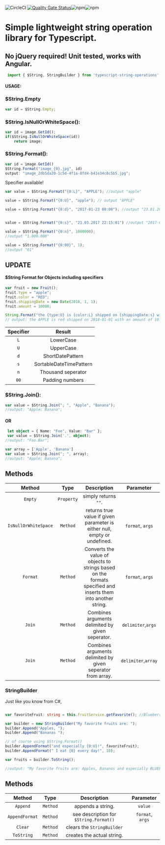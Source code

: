 

![CircleCI](https://img.shields.io/circleci/build/github/sevensc/typescript-string-operations?logo=circleci&token=e3f75ec3d21d6da12384faf594c9d05fe9f65747)
[![Quality Gate Status](https://sonarcloud.io/api/project_badges/measure?project=sevensc_typescript-string-operations&metric=alert_status)](https://sonarcloud.io/dashboard?id=sevensc_typescript-string-operations)![npm](https://img.shields.io/npm/v/typescript-string-operations)![npm](https://img.shields.io/npm/dw/typescript-string-operations)
# Simple lightweight string operation library for Typescript.
## No jQuery required! Unit tested, works with Angular.

```typescript
 import { $String, StringBuilder } from 'typescript-string-operations';
 ```

#### USAGE:

### $String.Empty
```typescript
var id = $String.Empty;
```

### $String.IsNullOrWhiteSpace():
```typescript
var id = image.GetId();
if($String.IsNullOrWhiteSpace(id))
	return image;
```
### $String.Format():

```typescript
var id = image.GetId()
$String.Format("image_{0}.jpg", id)
output: "image_2db5da20-1c5d-4f1a-8fd4-b41e34c8c5b5.jpg";
```

Specifier available!
```typescript
var value = $String.Format("{0:L}", "APPLE"); //output "apple"

value = $String.Format("{0:U}", "apple"); // output "APPLE"

value = $String.Format("{0:d}", "2017-01-23 00:00"); //output "23.01.2017"


value = $String.Format("{0:s}", "21.03.2017 22:15:01") //output "2017-03-21T22:15:01"

value = $String.Format("{0:n}", 1000000);
//output "1.000.000"

value = $String.Format("{0:00}", 1);
//output "01"
```

## UPDATE
#### $String Format for Objects including specifiers

```typescript
var fruit = new Fruit();
fruit.type = "apple";
fruit.color = "RED";
fruit.shippingDate = new Date(2018, 1, 1);
fruit.amount = 10000;

String.Format("the {type:U} is {color:L} shipped on {shippingDate:s} with an amount of {amount:n}", fruit);
// output: the APPLE is red shipped on 2018-01-01 with an amount of 10.000

```


|	Specifier	  |	 			Result 	   	    |
| :-------------: |:---------------------------:|
|		`L`		  |	LowerCase					|
|		`U`		  |	UpperCase					|
|		`d`		  |	ShortDatePattern			|
|		`s`		  |	SortableDateTimePattern		|
|		`n`		  |	Thousand seperator			|
|		`00`	  |	Padding numbers				|



### $String.Join():

```typescript
var value = $String.Join("; ", "Apple", "Banana");
//output: "Apple; Banana";
```
#### OR

```typescript
 let object = { Name: "Foo", Value: "Bar" };
 var value = $String.Join('.', object);
//output: "Foo.Bar";

var array = ['Apple', 'Banana']
var value = $String.Join("; ", array);
//output: "Apple; Banana";
```

## Methods

| Method                    |  Type       |       Description          | Parameter  |
| :------------------------:|:-----------:|:--------------------------:|:----------:|
|  `Empty`                  | `Property`  |    simply returns `""`.    |
| `IsNullOrWhiteSpace`      | `Method`    | returns true value if given parameter is either null, empty or undefined. | `format`, `args`
| `Format`                  | `Method`    | Converts the value of objects to strings based on the formats specified and inserts them into another string. | `format`, `args`
| `Join`                    | `Method`    |   Combines arguments delimited by given seperator.| `delimiter`,`args`
| `Join`                    | `Method`    |   Combines arguments delimited by given seperator from array. | `delimiter`,`array` |


### StringBuilder

Just like you know from C#,


```typescript

var favoriteFruit: string = this.fruitService.getFavorite(); //Blueberries

var builder = new StringBuilder("My favorite fruits are: ");
builder.Append("Apples, ");
builder.Append("Bananas ");

// of course using $String.Format()
builder.AppendFormat("and especially {0:U}!", favoriteFruit);
builder.AppendFormat(" I eat {0} every day!", 10);

var fruits = builder.ToString();

//output: "My favorite fruits are: Apples, Bananas and especially BLUEBERRIES! I eat 10 every day!";

```
## Methods

| Method                    |  Type       |       Description          | Parameter  |
| :------------------------:|:-----------:|:--------------------------:|:----------:|
|  `Append`                 | `Method`    |    appends a string.       | `value`    |
|  `AppendFormat`           | `Method`    |    see description for `$String.Format()`| `format`, `args`|
|  `Clear`		            | `Method`    |    clears the `StringBuilder`   |       |
|  `ToString`	            | `Method`    |    creates the actual string.  |       |